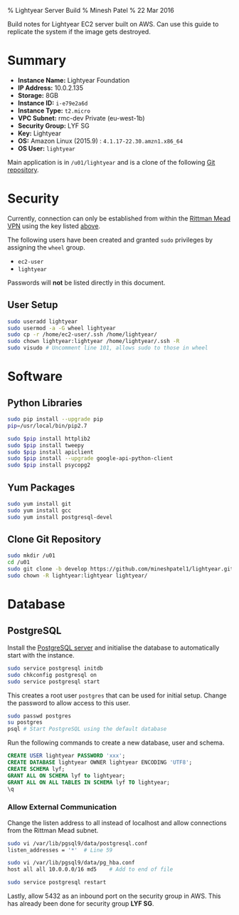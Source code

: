 % Lightyear Server Build
% Minesh Patel
% 22 Mar 2016

Build notes for Lightyear EC2 server built on AWS. Can use this guide to replicate the system if the image gets destroyed.

# Summary

* **Instance Name:** Lightyear Foundation
* **IP Address:** 10.0.2.135
* **Storage:** 8GB
* **Instance ID:** `i-e79e2a6d`
* **Instance Type:** `t2.micro`
* **VPC Subnet:** rmc-dev Private (eu-west-1b)
* **Security Group:** LYF SG
* **Key:** Lightyear
* **OS:** Amazon Linux (2015.9) : `4.1.17-22.30.amzn1.x86_64`
* **OS User:** `lightyear`

Main application is in `/u01/lightyear` and is a clone of the following [Git repository](https://github.com/mineshpatel1/lightyear).

# Security

Currently, connection can only be established from within the [Rittman Mead VPN](https://openvpn.ritt.md/?src=connect) using the key listed [above](#summary). 

The following users have been created and granted `sudo` privileges by assigning the `wheel` group.

* `ec2-user`
* `lightyear`

Passwords will **not** be listed directly in this document.

## User Setup

```bash
sudo useradd lightyear
sudo usermod -a -G wheel lightyear
sudo cp -r /home/ec2-user/.ssh /home/lightyear/
sudo chown lightyear:lightyear /home/lightyear/.ssh -R
sudo visudo	# Uncomment line 101, allows sudo to those in wheel
```

# Software

## Python Libraries

```bash
sudo pip install --upgrade pip
pip=/usr/local/bin/pip2.7

sudo $pip install httplib2
sudo $pip install tweepy
sudo $pip install apiclient
sudo $pip install --upgrade google-api-python-client
sudo $pip install psycopg2
```

## Yum Packages

```bash
sudo yum install git
sudo yum install gcc
sudo yum install postgresql-devel
```

## Clone Git Repository

```bash
sudo mkdir /u01
cd /u01
sudo git clone -b develop https://github.com/mineshpatel1/lightyear.git
sudo chown -R lightyear:lightyear lightyear/
```

# Database

## PostgreSQL

Install the [PostgreSQL server](http://www.postgresql.org/download/linux/redhat/) and initialise the database to automatically start with the instance.

```bash
sudo service postgresql initdb
sudo chkconfig postgresql on
sudo service postgresql start
```

This creates a root user `postgres` that can be used for initial setup. Change the password to allow access to this user.

```bash
sudo passwd postgres
su postgres
psql # Start PostgreSQL using the default database
```

Run the following commands to create a new database, user and schema.

```sql
CREATE USER lightyear PASSWORD 'xxx';
CREATE DATABASE lightyear OWNER lightyear ENCODING 'UTF8';
CREATE SCHEMA lyf;
GRANT ALL ON SCHEMA lyf to lightyear;
GRANT ALL ON ALL TABLES IN SCHEMA lyf TO lightyear;
\q
```

### Allow External Communication

Change the listen address to all instead of localhost and allow connections from the Rittman Mead subnet.

```bash
sudo vi /var/lib/pgsql9/data/postgresql.conf
listen_addresses = '*'	# Line 59

sudo vi /var/lib/pgsql9/data/pg_hba.conf
host all all 10.0.0.0/16 md5	# Add to end of file

sudo service postgresql restart
```

Lastly, allow 5432 as an inbound port on the security group in AWS. This has already been done for security group **LYF SG**.




